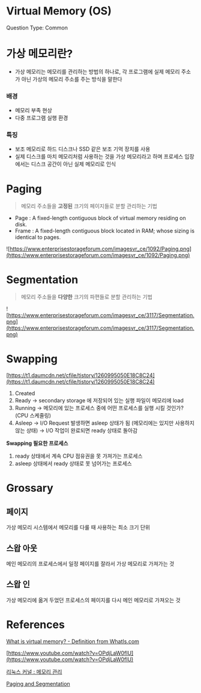 # Virtual Memory (OS)

Question Type: Common

# 가상 메모리란?

- 가상 메모리는 메모리를 관리하는 방법의 하나로, 각 프로그램에 실제 메모리 주소가 아닌 가상의 메모리 주소를 주는 방식을 말한다

### 배경

- 메모리 부족 현상
- 다중 프로그램 실행 환경

### 특징

- 보조 메모리로 하드 디스크나 SSD 같은 보조 기억 장치를 사용
- 실제 디스크를 마치 메모리처럼 사용하는 것을 가상 메모리라고 하며 프로세스 입장에서는 디스크 공간이 아닌 실제 메모리로 인식

# Paging

> 메모리 주소들을 **고정된** 크기의 페이지들로 분할 관리하는 기법

- Page : A fixed-length contiguous block of virtual memory residing on disk.
- Frame : A fixed-length contiguous block located in RAM; whose sizing is identical to pages.

![https://www.enterprisestorageforum.com/imagesvr_ce/1092/Paging.png](https://www.enterprisestorageforum.com/imagesvr_ce/1092/Paging.png)

# Segmentation

> 메모리 주소들을 **다양한** 크기의 파편들로 분할 관리하는 기법

![https://www.enterprisestorageforum.com/imagesvr_ce/3117/Segmentation.png](https://www.enterprisestorageforum.com/imagesvr_ce/3117/Segmentation.png)

# Swapping

[https://t1.daumcdn.net/cfile/tistory/1260995050E18C8C24](https://t1.daumcdn.net/cfile/tistory/1260995050E18C8C24)

1. Created 
2. Ready 
→ secondary storage 에 저장되어 있는 실행 파일이 메모리에 load
3. Running
→ 메모리에 있는 프로세스 중에 어떤 프로세스를 실행 시킬 것인가? (CPU 스케줄링)
4. Asleep 
→ I/O Request 발생하면 asleep 상태가 됨 (메모리에는 있지만 사용하지 않는 상태)
→ I/O 작업이 완료되면 ready 상태로 돌아감

**Swapping 필요한 프로세스**
1. ready 상태에서 계속 CPU 점유권을 못 가져가는  프로세스
2. asleep 상태에서 ready 상태로 못 넘어가는 프로세스

# Grossary

## 페이지

가상 메모리 시스템에서 메모리를 다룰 때 사용하는 최소 크기 단위

## 스왑 아웃

메인 메모리의 프로세스에서 일정 페이지를 잘라서 가상 메모리로 가져가는 것

## 스왑 인

가상 메모리에 옮겨 두었던 프로세스의 페이지를 다시 메인 메모리로 가져오는 것

# References

[What is virtual memory? - Definition from WhatIs.com](https://searchstorage.techtarget.com/definition/virtual-memory)

[https://www.youtube.com/watch?v=OPdjLaW0flU](https://www.youtube.com/watch?v=OPdjLaW0flU)

[리눅스 커널 : 메모리 관리](https://wiki.kldp.org/Translations/html/The_Linux_Kernel-KLDP/tlk3.html)

[Paging and Segmentation](https://www.enterprisestorageforum.com/storage-hardware/paging-and-segmentation.html)
